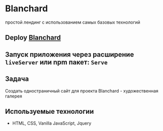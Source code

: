 # Blanchard

простой лендинг с использованием самых базовых технологий

## Deploy [Blanchard][def]

[def]: https://blanchard.onrender.com "https://blanchard.onrender.com"

## Запуск приложения через расширение `liveServer` или npm пакет: `Serve`

## Задача

Создать одностраничный сайт для проекта Blanchard - художественная галерея

## Используемые технологии

- HTML, CSS, Vanilla JavaScript, Jquery
